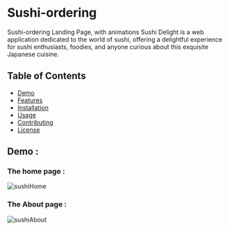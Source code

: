 # Sushi-ordering
Sushi-ordering Landing Page, with animations
Sushi Delight is a web application dedicated to the world of sushi, offering a delightful experience for sushi enthusiasts, foodies, and anyone curious about this exquisite Japanese cuisine.


## Table of Contents

- [Demo](#demo)
- [Features](#features)
- [Installation](#installation)
- [Usage](#usage)
- [Contributing](#contributing)
- [License](#license)

## Demo :
### The home page :

![sushiHome](https://github.com/Lyam0udi/sushi/assets/67929106/bb3bfa2e-b27a-4e4b-8177-46c8d2d000da)

### The About page :
![sushiAbout](https://github.com/Lyam0udi/sushi/assets/67929106/7cd6d2f9-a195-4462-9715-3d390b9ef5e9)

